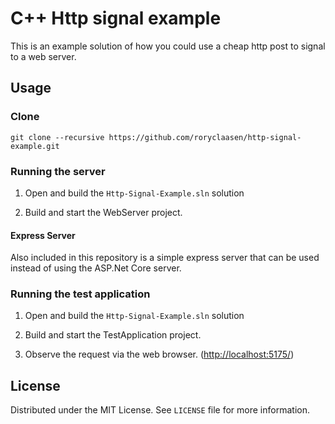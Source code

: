 # C++ Http signal example

This is an example solution of how you could use a cheap http post to signal to a web server.

## Usage

### Clone

```text
git clone --recursive https://github.com/roryclaasen/http-signal-example.git
```

### Running the server

1. Open and build the `Http-Signal-Example.sln` solution

2. Build and start the WebServer project.

#### Express Server

Also included in this repository is a simple express server that can be used instead of using the ASP.Net Core server.

### Running the test application

1. Open and build the `Http-Signal-Example.sln` solution

2. Build and start the TestApplication project.

3. Observe the request via the web browser. ([http://localhost:5175/](http://localhost:5175/))

## License

Distributed under the MIT License. See `LICENSE` file for more information.
